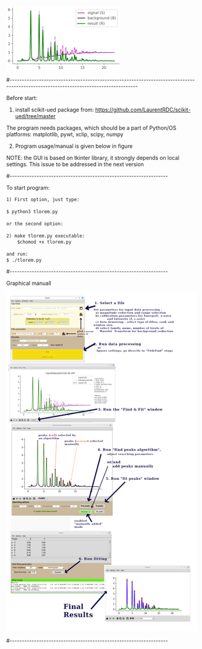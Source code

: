 

![tloremlogo](pictures/tloremlogo.png)

#----------------------------------------------------------------------------------------------------------------------------------

Before start:
1) install scikit-ued package from:
https://github.com/LaurentRDC/scikit-ued/tree/master

The program needs packages, which should be a part of Python/OS platforms: 
    matplotlib, pywt, xclip, scipy, numpy
    
2) Program usage/manual is given below in figure

NOTE: the GUI is based on tkinter library, it strongly depends on local settings. This issue to be addressed in the next version

#-----------------------------------------------------------------

To start program:

    1) First option, just type:

    $ python3 tlorem.py
    
    or the second option:

    2) make tlorem.py executable:
        $chomod +x tlorem.py
 
    and run:
    $ ./tlorem.py

#-----------------------------------------------------------------

Graphical manuall

![graphM](pictures/graph-manual.png)

#-----------------------------------------------------------------
